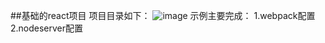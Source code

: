 ##基础的react项目
项目目录如下：
![image](/Users/yinizhiping/work/Okami/webdog/react/react-simple/menu.png)
示例主要完成：
1.webpack配置
2.nodeserver配置
